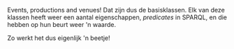 Events, productions and venues! Dat zijn dus de basisklassen. Elk van deze klassen heeft weer een aantal eigenschappen, *predicates* in SPARQL, en die hebben op hun beurt weer 'n waarde.

Zo werkt het dus eigenlijk 'n beetje!